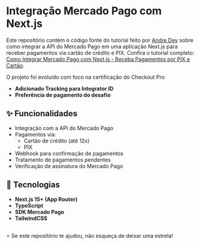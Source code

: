 # Integração Mercado Pago com Next.js

Este repositório contém o código fonte do tutorial feito por [Andre Dev](https://www.youtube.com/@andreeliasdev) sobre como integrar a API do Mercado Pago em uma aplicação Next.js para receber pagamentos via cartão de crédito e PIX. Confira o tutorial completo: [Como Integrar Mercado Pago com Next.js - Receba Pagamentos por PIX e Cartão](https://youtu.be/og6OBnvOVBE).

O projeto foi evoluído com foco na certificação do Checkout Pro

- **Adicionado Tracking para Integrator ID**
- **Preferência de pagamento do desafio**

## ✨ Funcionalidades

- Integração com a API do Mercado Pago
- Pagamentos via:
  - Cartão de crédito (até 12x)
  - PIX
- Webhook para confirmação de pagamentos
- Tratamento de pagamentos pendentes
- Verificação de assinatura do Mercado Pago

## 🚀 Tecnologias

- **Next.js 15+ (App Router)**
- **TypeScript**
- **SDK Mercado Pago**
- **TailwindCSS**

##
⭐ Se este repositório te ajudou, não esqueça de deixar uma estrela!  

